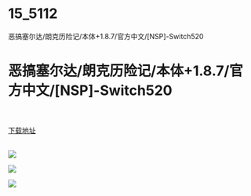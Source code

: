 # 15_5112
恶搞塞尔达/朗克历险记/本体+1.8.7/官方中文/[NSP]-Switch520
# 恶搞塞尔达/朗克历险记/本体+1.8.7/官方中文/[NSP]-Switch520
 <br/></br>
[下载地址](https://www.switch520.cc/article/5112 "下载地址")
<br/></br>

<p><img src="https://ae01.alicdn.com/kf/Uaa6e7357a7db44a9baec7684198eda7fQ.jpg"></p>
<p><img src="https://ae01.alicdn.com/kf/U45f50baf7c5748fdb84851e8b05cf339s.jpg"></p>
<p><img src="https://ae01.alicdn.com/kf/U250a1454f8b64736985557a4ec38f9b1m.jpg"></p>
